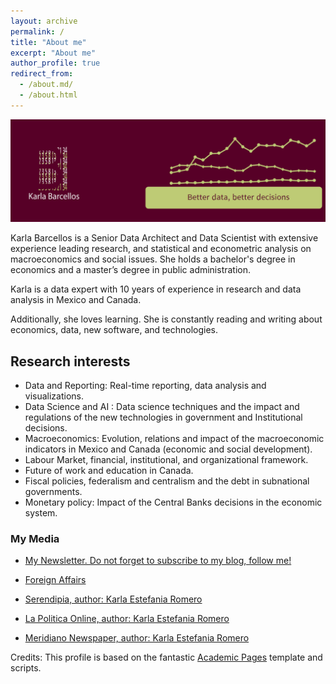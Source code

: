 ```yaml
---
layout: archive
permalink: /
title: "About me"
excerpt: "About me"
author_profile: true
redirect_from: 
  - /about.md/
  - /about.html
---
```

![alttext](/images/aboutme.png)

Karla Barcellos is a Senior Data Architect and Data Scientist with extensive experience leading research, and statistical and econometric analysis on macroeconomics and social issues. She holds a bachelor's degree in economics and a master’s degree in public administration. 

Karla is a data expert with 10 years of experience in research and data analysis in Mexico and Canada. 

Additionally, she loves learning. She is constantly reading and writing about economics, data, new software, and technologies.


## Research interests


- Data and Reporting: Real-time reporting, data analysis and visualizations.
- Data Science and AI : Data science techniques and the impact and regulations of the new technologies in government and Institutional decisions.
- Macroeconomics: Evolution, relations and impact of the macroeconomic indicators in Mexico and Canada (economic and social development).
- Labour Market, financial, institutional, and organizational framework. 
- Future of work and education in Canada.
- Fiscal policies, federalism and centralism and the debt in subnational governments.
- Monetary policy: Impact of the Central Banks decisions in the economic system.


### My Media

* [My Newsletter. Do not forget to subscribe to my blog, follow me!](https://karlabarcellos.substack.com/p/coming-soon)

* [Foreign Affairs](https://revistafal.com/el-bienestar-y-los-mercados-financieros-en-brasil-y-mexico/)

* [Serendipia, author: Karla Estefania Romero](https://serendipia.digital/author/karlaromero)

* [La Politica Online, author: Karla Estefania  Romero](https://www.lapoliticaonline.com.mx/columna/karla-estefania-romero/)

* [Meridiano Newspaper, author: Karla Estefania Romero](http://impreso.meridiano.mx/edicion/nayarit/2019/02/27/politica/publicidad/2.pdf) 



Credits: This profile is based on the fantastic [Academic Pages](https://academicpages.github.io) template and scripts.
